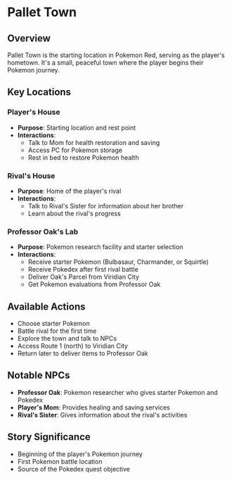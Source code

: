 # Pallet Town

## Overview
Pallet Town is the starting location in Pokemon Red, serving as the player's hometown. It's a small, peaceful town where the player begins their Pokemon journey.

## Key Locations

### Player's House
- **Purpose**: Starting location and rest point
- **Interactions**: 
  - Talk to Mom for health restoration and saving
  - Access PC for Pokemon storage
  - Rest in bed to restore Pokemon health

### Rival's House  
- **Purpose**: Home of the player's rival
- **Interactions**:
  - Talk to Rival's Sister for information about her brother
  - Learn about the rival's progress

### Professor Oak's Lab
- **Purpose**: Pokemon research facility and starter selection
- **Interactions**:
  - Receive starter Pokemon (Bulbasaur, Charmander, or Squirtle)
  - Receive Pokedex after first rival battle
  - Deliver Oak's Parcel from Viridian City
  - Get Pokemon evaluations from Professor Oak

## Available Actions
- Choose starter Pokemon
- Battle rival for the first time
- Explore the town and talk to NPCs
- Access Route 1 (north) to Viridian City
- Return later to deliver items to Professor Oak

## Notable NPCs
- **Professor Oak**: Pokemon researcher who gives starter Pokemon and Pokedex
- **Player's Mom**: Provides healing and saving services
- **Rival's Sister**: Gives information about the rival's activities

## Story Significance
- Beginning of the player's Pokemon journey
- First Pokemon battle location
- Source of the Pokedex quest objective